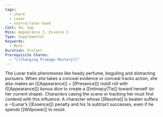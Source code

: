 ```yaml
---
tags:
  - charm
  - Lunar
  - source/lunar-book
Cost: 5m, 1wp
Mins: Appearance 3, Essence 2
Type: Supplemental
Keywords:
  - Mute
Duration: Instant
Prerequisite Charms:
  - "[[Changing Plumage Mastery]]"
---
```

The Lunar trails pheromones like heady perfume, beguiling and distracting pursuers. When she takes a conceal evidence or conceal tracks action, she also makes an ([[Appearance]] + [[Presence]]) instill roll with ([[Appearance]]) bonus dice to create a [[Intimacy|Tie]] toward herself (or her current shape). Characters casing the scene or tracking her must first contend with this influence. A character whose [[Resolve]] is beaten suffers a −(Lunar’s [[Essence]]) penalty and his 1s subtract successes, even if he spends [[Willpower]] to resist.